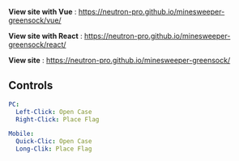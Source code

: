 **View site with Vue** : https://neutron-pro.github.io/minesweeper-greensock/vue/

**View site with React** : https://neutron-pro.github.io/minesweeper-greensock/react/

**View site** : https://neutron-pro.github.io/minesweeper-greensock/

Controls
---

```yaml
PC:
  Left-Click: Open Case
  Right-Click: Place Flag

Mobile:
  Quick-Clic: Open Case
  Long-Clik: Place Flag
```
